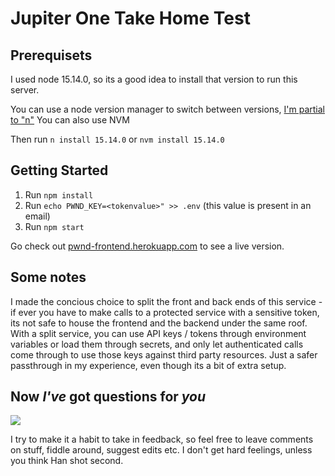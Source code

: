 # Jupiter One Take Home Test

## Prerequisets

I used node 15.14.0, so its a good idea to install that version to run this server.

You can use a node version manager to switch between versions, <a href="https://www.npmjs.com/package/n">I'm partial to "n"</a>
You can also use NVM

Then run `n install 15.14.0` or `nvm install 15.14.0`

## Getting Started


1. Run `npm install`
2. Run `echo PWND_KEY=<tokenvalue>" >> .env` (this value is present in an email)
3. Run `npm start`

Go check out <a href="https://pwnd-frontend.herokuapp.com">pwnd-frontend.herokuapp.com</a> to see a live version.


## Some notes

I made the concious choice to split the front and back ends of this service - if ever you have to make calls to a protected service with a sensitive token, its not safe to house the frontend and the backend under the same roof. With a split service, you can use API keys / tokens through environment variables or load them through secrets, and only let authenticated
calls come through to use those keys against third party resources. Just a safer passthrough in my experience, even though its a bit of extra setup.


## Now _I've_ got questions for _you_


<img src="https://media.giphy.com/media/MQwnNsDJ1MJZ0E0w1u/giphy.gif" />

I try to make it a habit to take in feedback, so feel free to leave comments on stuff, fiddle around, suggest edits etc. I don't get hard feelings, unless you think Han shot second.

